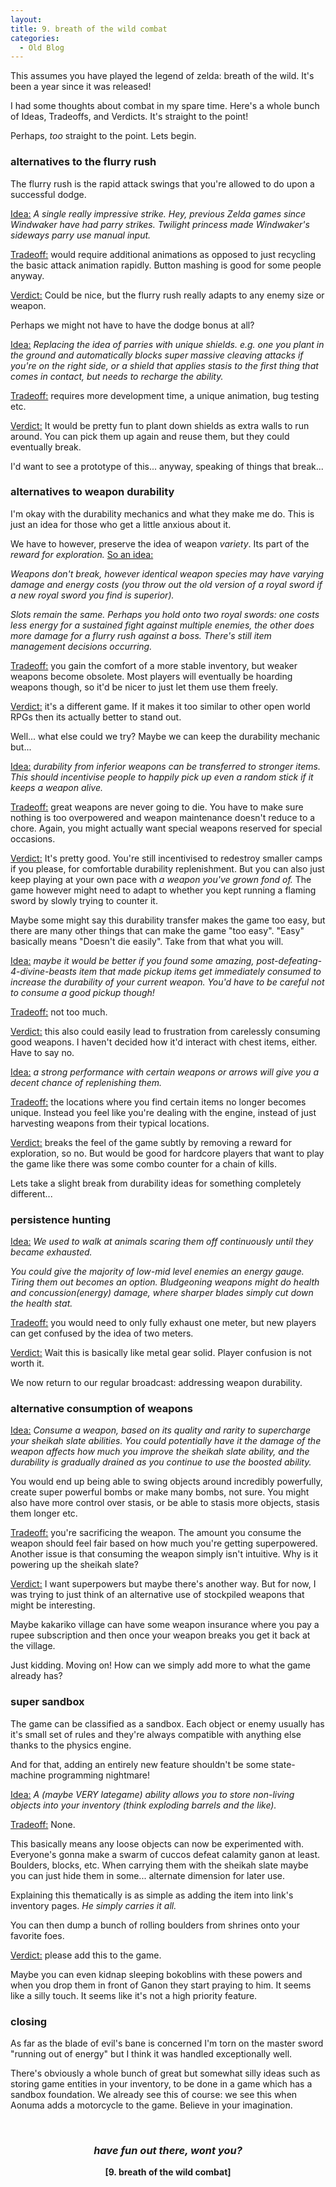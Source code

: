 ```yaml
---
layout:
title: 9. breath of the wild combat
categories:
  - Old Blog
---
```

This assumes you have played the legend of zelda: breath of the wild. It's been a year since it was released!

I had some thoughts about combat in my spare time. Here's a whole bunch of Ideas, Tradeoffs, and Verdicts. It's straight to the point!

Perhaps,<em> too</em> straight to the point. Lets begin.
<h3><strong>alternatives to the flurry rush</strong></h3>
The flurry rush is the rapid attack swings that you're allowed to do upon a successful dodge.

<span style="text-decoration:underline;">Idea:</span> <em>A single really impressive strike. Hey, previous Zelda games since Windwaker have had parry strikes. Twilight princess made Windwaker's sideways parry use manual input. </em>

<span style="text-decoration:underline;">Tradeoff:</span> would require additional animations as opposed to just recycling the basic attack animation rapidly. Button mashing is good for some people anyway.

<span style="text-decoration:underline;">Verdict:</span> Could be nice, but the flurry rush really adapts to any enemy size or weapon.

Perhaps we might not have to have the dodge bonus at all?

<span style="text-decoration:underline;">Idea:</span> <em>Replacing the idea of parries with</em> <em>unique shields.
e.g. one you plant in the ground and automatically blocks super massive cleaving attacks if you're on the right side, or a shield that applies stasis to the first thing that comes in contact, but needs to recharge the ability.</em><!--more-->

<span style="text-decoration:underline;">Tradeoff:</span> requires more development time, a unique animation, bug testing etc.

<span style="text-decoration:underline;">Verdict:</span> It would be pretty fun to plant down shields as extra walls to run around. You can pick them up again and reuse them, but they could eventually break.

I'd want to see a prototype of this... anyway, speaking of things that break...
<h3><strong>alternatives to weapon durability</strong></h3>
I'm okay with the durability mechanics and what they make me do. This is just an idea for those who get a little anxious about it.

We have to however, preserve the idea of weapon<em> variety</em>. Its part of the <em>reward for exploration.</em> <span style="text-decoration:underline;">So an idea:</span>

<em>Weapons don't break, however identical weapon species may have varying damage and energy costs (you throw out the old version of a royal sword if a new royal sword you find is superior).</em>

<em>Slots remain the same. Perhaps you hold onto two royal swords: one costs less energy for a sustained fight against multiple enemies, the other does more damage for a flurry rush against a boss. There's still item management decisions occurring.</em>

<span style="text-decoration:underline;">Tradeoff:</span> you gain the comfort of a more stable inventory, but weaker weapons become obsolete. Most players will eventually be hoarding weapons though, so it'd be nicer to just let them use them freely.

<span style="text-decoration:underline;">Verdict:</span> it's a different game. If it makes it too similar to other open world RPGs then its actually better to stand out.

Well... what else could we try? Maybe we can keep the durability mechanic but...

<span style="text-decoration:underline;">Idea:</span> <em>durability from inferior weapons can be transferred to stronger items. This should incentivise people to happily pick up even a random stick if it keeps a weapon alive.</em>

<span style="text-decoration:underline;">Tradeoff:</span> great weapons are never going to die. You have to make sure nothing is too overpowered and weapon maintenance doesn't reduce to a chore. Again, you might actually want special weapons reserved for special occasions.

<span style="text-decoration:underline;">Verdict:</span> It's pretty good. You're still incentivised to redestroy smaller camps if you please, for comfortable durability replenishment. But you can also just keep playing at your own pace with <em>a weapon you've grown fond of.</em> The game however might need to adapt to whether you kept running a flaming sword by slowly trying to counter it.

Maybe some might say this durability transfer makes the game too easy, but there are many other things that can make the game "too easy". "Easy" basically means "Doesn't die easily". Take from that what you will.

<span style="text-decoration:underline;">Idea:</span><em> maybe it would be better if you found some amazing, post-defeating-4-divine-beasts item that made pickup items get immediately consumed to increase the durability of your current weapon. You'd have to be careful not to consume a good pickup though!</em>

<span style="text-decoration:underline;">Tradeoff:</span> not too much.

<span style="text-decoration:underline;">Verdict:</span> this also could easily lead to frustration from carelessly consuming good weapons. I haven't decided how it'd interact with chest items, either. Have to say no.

<span style="text-decoration:underline;">Idea:</span> <em>a strong performance with certain weapons or arrows will give you a decent chance of replenishing them.</em>

<span style="text-decoration:underline;">Tradeoff:</span> the locations where you find certain items no longer becomes unique. Instead you feel like you're dealing with the engine, instead of just harvesting weapons from their typical locations.

<span style="text-decoration:underline;">Verdict:</span> breaks the feel of the game subtly by removing a reward for exploration, so no. But would be good for hardcore players that want to play the game like there was some combo counter for a chain of kills.

Lets take a slight break from durability ideas for something completely different...
<h3><strong>persistence hunting</strong></h3>
<span style="text-decoration:underline;">Idea:</span> <em>We used to walk at animals scaring them off continuously until they became exhausted.</em>

<em>You could give the majority of low-mid level enemies an energy gauge. Tiring them out becomes an option. Bludgeoning weapons might do health and concussion(energy) damage, where sharper blades simply cut down the health stat.</em>

<span style="text-decoration:underline;">Tradeoff:</span> you would need to only fully exhaust one meter, but new players can get confused by the idea of two meters.

<span style="text-decoration:underline;">Verdict:</span> Wait this is basically like metal gear solid. Player confusion is not worth it.

We now return to our regular broadcast: addressing weapon durability.
<h3><strong>alternative consumption of weapons</strong></h3>
<span style="text-decoration:underline;">Idea:</span> <em>Consume a weapon, based on its quality and rarity to supercharge your sheikah slate abilities. You could potentially have it the damage of the weapon affects how much you improve the sheikah slate ability, and the durability is gradually drained as you continue to use the boosted ability.</em>

You would end up being able to swing objects around incredibly powerfully, create super powerful bombs or make many bombs, not sure. You might also have more control over stasis, or be able to stasis more objects, stasis them longer etc.

<span style="text-decoration:underline;">Tradeoff:</span> you're sacrificing the weapon. The amount you consume the weapon should feel fair based on how much you're getting superpowered. Another issue is that consuming the weapon simply isn't intuitive. Why is it powering up the sheikah slate?

<span style="text-decoration:underline;">Verdict:</span> I want superpowers but maybe there's another way. But for now, I was trying to just think of an alternative use of stockpiled weapons that might be interesting.

Maybe kakariko village can have some weapon insurance where you pay a rupee subscription and then once your weapon breaks you get it back at the village.

Just kidding. Moving on! How can we simply add more to what the game already has?
<h3><strong>super sandbox</strong></h3>
The game can be classified as a sandbox. Each object or enemy usually has it's small set of rules and they're always compatible with anything else thanks to the physics engine.

And for that, adding an entirely new feature shouldn't be some state-machine programming nightmare!

<span style="text-decoration:underline;">Idea:</span> <em>A (maybe VERY lategame) ability allows you to store non-living objects into your inventory (think exploding barrels and the like).</em>

<span style="text-decoration:underline;">Tradeoff:</span> None.

This basically means any loose objects can now be experimented with. Everyone's gonna make a swarm of cuccos defeat calamity ganon at least. Boulders, blocks, etc. When carrying them with the sheikah slate maybe you can just hide them in some... alternate dimension for later use.

Explaining this thematically is as simple as adding the item into link's inventory pages. <em>He simply carries it all.</em>

You can then dump a bunch of rolling boulders from shrines onto your favorite foes.

<span style="text-decoration:underline;">Verdict:</span> please add this to the game.

Maybe you can even kidnap sleeping bokoblins with these powers and when you drop them in front of Ganon they start praying to him. It seems like a silly touch. It seems like it's not a high priority feature.
<h3><strong>closing</strong></h3>
As far as the blade of evil's bane is concerned I'm torn on the master sword "running out of energy" but I think it was handled exceptionally well.

There's obviously a whole bunch of great but somewhat silly ideas such as storing game entities in your inventory, to be done in a game which has a sandbox foundation. We already see this of course: we see this when Aonuma adds a motorcycle to the game. Believe in your imagination.

&nbsp;
<h3 style="text-align:center;"><em><strong>have fun out there, wont you?</strong></em></h3>
<p style="text-align:center;"><strong>[9. breath of the wild combat]</strong></p>
&nbsp;

&nbsp;

&nbsp;
